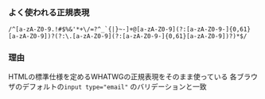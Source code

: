 <!-- https://zenn.dev/igz0/articles/email-validation-regex-best-practices -->

### よく使われる正規表現

```
/^[a-zA-Z0-9.!#$%&'*+\/=?^_`{|}~-]+@[a-zA-Z0-9](?:[a-zA-Z0-9-]{0,61}[a-zA-Z0-9])?(?:\.[a-zA-Z0-9](?:[a-zA-Z0-9-]{0,61}[a-zA-Z0-9])?)*$/
```

### 理由

HTMLの標準仕様を定めるWHATWGの正規表現をそのまま使っている
各ブラウザのデフォルトの`input type="email"` のバリデーションと一致

